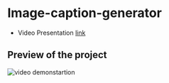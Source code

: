 # Image-caption-generator
- Video Presentation  [link](https://drive.google.com/file/d/1XIgOtXC8YffzHW9qkU22GHfzThL-SPGj/view?usp=sharing)

## Preview of the project

![video demonstartion](https://github.com/SaipraneethPandiri/image-caption-generator/assets/77436328/cf89cc31-da24-4614-a4c6-100590e934cb)
